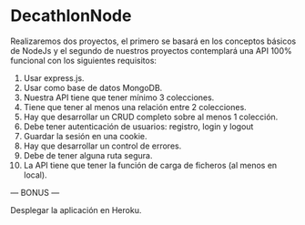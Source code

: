 # DecathlonNode

Realizaremos dos proyectos, el primero se basará en los conceptos básicos de NodeJs y el segundo de nuestros proyectos contemplará una API 100% funcional con los siguientes requisitos:

1. Usar express.js.
2. Usar como base de datos MongoDB.
3. Nuestra API tiene que tener mínimo 3 colecciones.
4. Tiene que tener al menos una relación entre 2 colecciones.
5. Hay que desarrollar un CRUD completo sobre al menos 1 colección.
6. Debe tener autenticación de usuarios: registro, login y logout
7. Guardar la sesión en una cookie.
8. Hay que desarrollar un control de errores.
9. Debe de tener alguna ruta segura.
10. La API tiene que tener la función de carga de ficheros (al menos en local).

— BONUS —

Desplegar la aplicación en Heroku.
